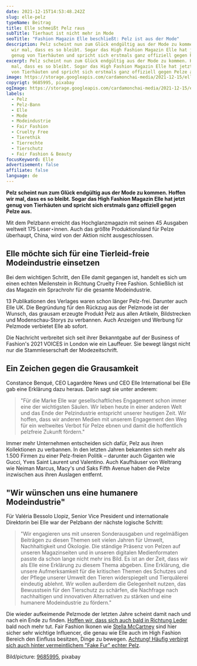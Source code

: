 ```yaml
---
date: 2021-12-15T14:53:48.242Z
slug: elle-pelz
typeName: Beitrag
title: Elle schmeißt Pelz raus
subTitle: Tierhaut ist nicht mehr in Mode
seoTitle: "Fashion Magazin Elle beschließt: Pelz ist aus der Mode"
description: Pelz scheint nun zum Glück endgültig aus der Mode zu kommen. Hoffen
  wir mal, dass es so bleibt. Sogar das High Fashion Magazin Elle hat jetzt
  genug von Tierhäuten und spricht sich erstmals ganz offiziell gegen Pelze aus
excerpt: Pelz scheint nun zum Glück endgültig aus der Mode zu kommen. Hoffen wir
  mal, dass es so bleibt. Sogar das High Fashion Magazin Elle hat jetzt genug
  von Tierhäuten und spricht sich erstmals ganz offiziell gegen Pelze aus
image: https://storage.googleapis.com/cardamonchai-media/2021-12-15/elle-pelz-silberfuchs-jpg-imagine-080808_4c5626_1024_768/640.webp
copyrigt: 9685995, pixabay
ogImage: https://storage.googleapis.com/cardamonchai-media/2021-12-15/elle-pelz-silberfuchs-fb-png-imagine-080808_484f29_1200_628/640.webp
labels:
  - Pelz
  - Pelz-Bann
  - Elle
  - Mode
  - Modeindustrie
  - Fair Fashion
  - Cruelty Free
  - Tierethik
  - Tierrechte
  - Tierschutz
  - Fair Fashion & Beauty
focusKeyword: Elle
advertisement: false
affiliate: false
language: de
---
```

**Pelz scheint nun zum Glück endgültig aus der Mode zu kommen. Hoffen wir mal, dass es so bleibt. Sogar das High Fashion Magazin Elle hat jetzt genug von Tierhäuten und spricht sich erstmals ganz offiziell gegen Pelze aus.**

Mit dem Pelzbann erreicht das Hochglanzmagazin mit seinen 45 Ausgaben weltweit 175 Leser⋆innen. Auch das größte Produktionsland für Pelze überhaupt, China, wird von der Aktion nicht ausgeschlossen.

## Elle möchte sich für eine Tierleid-freie Modeindustrie einsetzen

Bei dem wichtigen Schritt, den Elle damit gegangen ist, handelt es sich um einen echten Meilenstein in Richtung Cruelty Free Fashion. Schließlich ist das Magazin ein Sprachrohr für die gesamte Modeindustrie.

13 Publikationen des Verlages waren schon länger Pelz-frei. Darunter auch Elle UK. Die Begründung für den Rückzug aus der Pelzmode ist der Wunsch, das grausam erzeugte Produkt Pelz aus allen Artikeln, Bildstrecken und Modenschau-Storys zu verbannen. Auch Anzeigen und Werbung für Pelzmode verbietet Elle ab sofort.

Die Nachricht verbreitet sich seit ihrer Bekanntgabe auf der Business of Fashion's 2021 VOICES in London wie ein Lauffeuer. Sie bewegt längst nicht nur die Stammleserschaft der Modezeitschrift.

## Ein Zeichen gegen die Grausamkeit

Constance Benqué, CEO Lagardère News und CEO Elle International bei Elle gab eine Erklärung dazu heraus. Darin sagt sie unter anderem:

> "Für die Marke Elle war gesellschaftliches Engagement schon immer eine der wichtigsten Säulen. Wir leben heute in einer anderen Welt und das Ende der Pelzindustrie entspricht unserer heutigen Zeit. Wir hoffen, dass wir anderen Medien mit unserem Engagement den Weg für ein weltweites Verbot für Pelze ebnen und damit die hoffentlich pelzfreie Zukunft fördern."

Immer mehr Unternehmen entscheiden sich dafür, Pelz aus ihren Kollektionen zu verbannen. In den letzten Jahren bekannten sich mehr als 1.500 Firmen zu einer Pelz-freien Politik – darunter auch Giganten wie Gucci, Yves Saint Laurent und Valentino. Auch Kaufhäuser von Weltrang wie Neiman Marcus, Macy's und Saks Fifth Avenue haben die Pelze inzwischen aus ihren Auslagen entfernt.

## "Wir wünschen uns eine humanere Modeindustrie"

Für Valéria Bessolo Llopiz, Senior Vice President und internationale Direktorin bei Elle war der Pelzbann der nächste logische Schritt:

> "Wir engagieren uns mit unseren Sonderausgaben und regelmäßigen Beiträgen zu diesen Themen seit vielen Jahren für Umwelt, Nachhaltigkeit und Ökologie. Die ständige Präsenz von Pelzen auf unseren Magazinseiten und in unseren digitalen Medienformaten passte da schon lange nicht mehr ins Bild. Es ist an der Zeit, dass wir als Elle eine Erklärung zu diesem Thema abgeben. Eine Erklärung, die unsere Aufmerksamkeit für die kritischen Themen des Schutzes und der Pflege unserer Umwelt den Tieren widerspiegelt und Tierquälerei eindeutig ablehnt. Wir wollen außerdem die Gelegenheit nutzen, das Bewusstsein für den Tierschutz zu schärfen, die Nachfrage nach nachhaltigen und innovativen Alternativen zu stärken und eine humanere Modeindustrie zu fördern."

Die wieder aufkeimende Pelzmode der letzten Jahre scheint damit nach und nach ein Ende zu finden. [Hoffen wir, dass sich auch bald in Richtung Leder](/2020/07/leder-pelz/) bald noch mehr tut. Fair Fashion Ikonen wie [Stella McCartney](/2021/03/stella-mccartney-vegane-lederalternative-pilz/) sind hier sicher sehr wichtige Influencer, die genau wie Elle auch im High Fashion Bereich den Einfluss besitzen, Dinge zu bewegen. [Achtung! Häufig verbirgt sich auch hinter vermeintlichem "Fake Fur" echter Pelz](/2014/11/fakepelz-echtpelz/).

Bild/picture: [9685995](https://pixabay.com/photos/zoo-mammal-nature-animals-cute-3759937/), pixabay